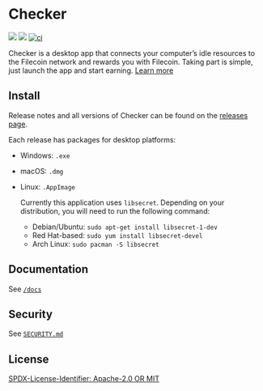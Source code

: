 # Checker

[![](https://img.shields.io/badge/made%20by-Protocol%20Labs-blue.svg?style=flat-square)](https://protocol.ai/)
[![](https://img.shields.io/badge/project-Filecoin-blue.svg?style=flat-square)](https://filecoin.io/)
[![ci](https://github.com/CheckerNetwork/app/actions/workflows/ci.yml/badge.svg)](https://github.com/CheckerNetwork/app/actions/workflows/ci.yml)

Checker is a desktop app that connects your computer’s idle resources to the
Filecoin network and rewards you with Filecoin. Taking part is simple, just
launch the app and start earning. [Learn more](https://docs.checker.network/running-a-checker)

## Install

Release notes and all versions of Checker can be found on the
[releases page](https://github.com/CheckerNetwork/app/releases).

Each release has packages for desktop platforms:

- Windows: `.exe`
- macOS: `.dmg`
- Linux: `.AppImage`

  Currently this application uses `libsecret`. Depending on your distribution,
  you will need to run the following command:

  - Debian/Ubuntu: `sudo apt-get install libsecret-1-dev`
  - Red Hat-based: `sudo yum install libsecret-devel`
  - Arch Linux: `sudo pacman -S libsecret`

## Documentation

See [`/docs`](./docs)

## Security

See [`SECURITY.md`](./SECURITY.md)

## License

[SPDX-License-Identifier: Apache-2.0 OR MIT](LICENSE.md)

